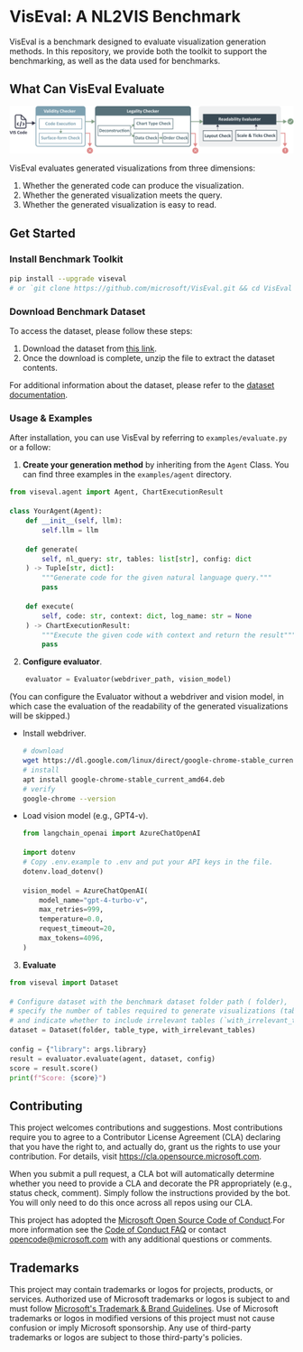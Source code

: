 # VisEval: A NL2VIS Benchmark
VisEval is a benchmark designed to evaluate visualization generation methods. 
In this repository, we provide both the toolkit to support the benchmarking, as well as the data used for benchmarks.

## What Can VisEval Evaluate

![The pipeline of VisEval includes three key modules: the validity checker, the legality checker, and the readability evaluator.](docs/images/framework.png)

VisEval evaluates generated visualizations from three dimensions: 
1. Whether the generated code can produce the visualization.
2. Whether the generated visualization meets the query.
3. Whether the generated visualization is easy to read.


## Get Started
### Install Benchmark Toolkit

```bash
pip install --upgrade viseval
# or `git clone https://github.com/microsoft/VisEval.git && cd VisEval && pip install --upgrade -e .`
```

### Download Benchmark Dataset
To access the dataset, please follow these steps:

1. Download the dataset from [this link](https://github.com/microsoft/VisEval/blob/main/viseval_dataset.zip).
2. Once the download is complete, unzip the file to extract the dataset contents.

For additional information about the dataset, please refer to the [dataset documentation](docs/data.md).

### Usage & Examples
After installation, you can use VisEval by referring to `examples/evaluate.py` or a follow:


1. **Create your generation method** by inheriting from the `Agent` Class. You can find three examples in the `examples/agent` directory.
```python
from viseval.agent import Agent, ChartExecutionResult

class YourAgent(Agent):
    def __init__(self, llm):
        self.llm = llm
    
    def generate(
        self, nl_query: str, tables: list[str], config: dict
    ) -> Tuple[str, dict]:
        """Generate code for the given natural language query."""
        pass

    def execute(
        self, code: str, context: dict, log_name: str = None
    ) -> ChartExecutionResult:
        """Execute the given code with context and return the result"""
        pass
```

2. **Configure evaluator**.
```python
    evaluator = Evaluator(webdriver_path, vision_model)
```
(You can configure the Evaluator without a webdriver and vision model, in which case the evaluation of the readability of the generated visualizations will be skipped.)

- Install webdriver.
    ```bash
    # download
    wget https://dl.google.com/linux/direct/google-chrome-stable_current_amd64.deb
    # install
    apt install google-chrome-stable_current_amd64.deb
    # verify
    google-chrome --version
    ```

- Load vision model (e.g., GPT4-v).
    ```python
    from langchain_openai import AzureChatOpenAI

    import dotenv
    # Copy .env.example to .env and put your API keys in the file.
    dotenv.load_dotenv()

    vision_model = AzureChatOpenAI(
        model_name="gpt-4-turbo-v",
        max_retries=999,
        temperature=0.0,
        request_timeout=20,
        max_tokens=4096,
    )
    ```
    
3. **Evaluate**
```python
from viseval import Dataset

# Configure dataset with the benchmark dataset folder path ( folder), 
# specify the number of tables required to generate visualizations (table_type`: all, single, or multiple),
# and indicate whether to include irrelevant tables (`with_irrelevant_tables`).
dataset = Dataset(folder, table_type, with_irrelevant_tables)

config = {"library": args.library}
result = evaluator.evaluate(agent, dataset, config)
score = result.score()
print(f"Score: {score}")
```


## Contributing

This project welcomes contributions and suggestions.  Most contributions require you to agree to a Contributor License Agreement (CLA) declaring that you have the right to, and actually do, grant us the rights to use your contribution. For details, visit https://cla.opensource.microsoft.com.

When you submit a pull request, a CLA bot will automatically determine whether you need to provide a CLA and decorate the PR appropriately (e.g., status check, comment). Simply follow the instructions provided by the bot. You will only need to do this once across all repos using our CLA.

This project has adopted the [Microsoft Open Source Code of Conduct](https://opensource.microsoft.com/codeofconduct/).For more information see the [Code of Conduct FAQ](https://opensource.microsoft.com/codeofconduct/faq/) or contact [opencode@microsoft.com](mailto:opencode@microsoft.com) with any additional questions or comments.

## Trademarks

This project may contain trademarks or logos for projects, products, or services. Authorized use of Microsoft 
trademarks or logos is subject to and must follow 
[Microsoft's Trademark & Brand Guidelines](https://www.microsoft.com/en-us/legal/intellectualproperty/trademarks/usage/general).
Use of Microsoft trademarks or logos in modified versions of this project must not cause confusion or imply Microsoft sponsorship.
Any use of third-party trademarks or logos are subject to those third-party's policies.
